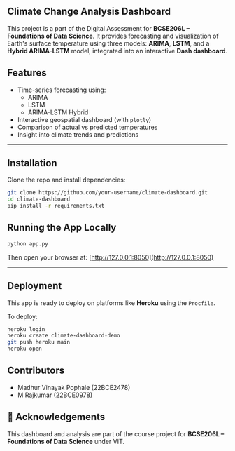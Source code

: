 

## Climate Change Analysis Dashboard

This project is a part of the Digital Assessment for **BCSE206L – Foundations of Data Science**. It provides forecasting and visualization of Earth's surface temperature using three models: **ARIMA**, **LSTM**, and a **Hybrid ARIMA-LSTM** model, integrated into an interactive **Dash dashboard**.




## Features

- Time-series forecasting using:
  - ARIMA
  - LSTM
  - ARIMA-LSTM Hybrid
-  Interactive geospatial dashboard (with `plotly`)
-  Comparison of actual vs predicted temperatures
-  Insight into climate trends and predictions

---

##  Installation

Clone the repo and install dependencies:

```bash
git clone https://github.com/your-username/climate-dashboard.git
cd climate-dashboard
pip install -r requirements.txt
```



## Running the App Locally

```bash
python app.py
```

Then open your browser at: [http://127.0.0.1:8050](http://127.0.0.1:8050)

---

##  Deployment

This app is ready to deploy on platforms like **Heroku** using the `Procfile`.

To deploy:
```bash
heroku login
heroku create climate-dashboard-demo
git push heroku main
heroku open
```


##  Contributors

- Madhur Vinayak Pophale (22BCE2478)
- M Rajkumar (22BCE0978)



## 📘 Acknowledgements

This dashboard and analysis are part of the course project for **BCSE206L – Foundations of Data Science** under VIT.
